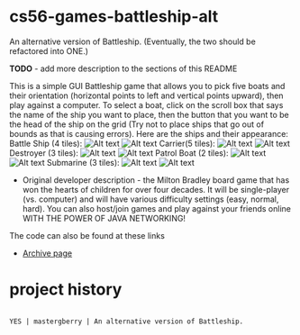 cs56-games-battleship-alt
=========================

An alternative version of Battleship.    (Eventually, the two should be refactored into ONE.)

<b>TODO</b> - add more description to the sections of this README

This is a simple GUI Battleship game that allows you to pick five boats and their orientation (horizontal points to left and vertical points upward), then play against a computer. To select a boat, click on the scroll box that says the name of the ship you want to place, then the button that you want to be the head of the ship on the grid (Try not to place ships that go out of bounds as that is causing errors).
Here are the ships and their appearance:
Battle Ship (4 tiles):
![Alt text](https://github.com/mohithingorani/cs56-games-battleship-alt/blob/master/graphics/battleship.gif "Battleship")
![Alt text](https://github.com/mohithingorani/cs56-games-battleship-alt/blob/master/graphics/battleshipv.gif "Battleship Vertical")
Carrier(5 tiles):
![Alt text](https://github.com/mohithingorani/cs56-games-battleship-alt/blob/master/graphics/carrier.gif "Carrier")
![Alt text](https://github.com/mohithingorani/cs56-games-battleship-alt/blob/master/graphics/carrierv.gif "Carrier Vertical")
Destroyer (3 tiles):
![Alt text](https://github.com/mohithingorani/cs56-games-battleship-alt/blob/master/graphics/seawolf.gif "Destroyer")
![Alt text](https://github.com/mohithingorani/cs56-games-battleship-alt/blob/master/graphics/seawolfv.gif "Destroyer Vertical")
Patrol Boat (2 tiles):
![Alt text](https://github.com/mohithingorani/cs56-games-battleship-alt/blob/master/graphics/patrol.gif "Patrol Boat")
![Alt text](https://github.com/mohithingorani/cs56-games-battleship-alt/blob/master/graphics/patrolv.gif "Patrol Boat Vertical")
Submarine (3 tiles):
![Alt text](https://github.com/mohithingorani/cs56-games-battleship-alt/blob/master/graphics/submarine.gif "Submarine")
![Alt text](https://github.com/mohithingorani/cs56-games-battleship-alt/blob/master/graphics/submarinev.gif "Submarine Vertical")

* Original developer description - the Milton Bradley board game that has won the hearts of children for over four decades. It will be single-player (vs. computer) and will have various difficulty settings (easy, normal, hard).  You can also host/join games and play against your friends online WITH THE POWER OF JAVA NETWORKING!

The code can also be found at these links

* [Archive page](https://foo.cs.ucsb.edu/cs56/issues/0000501/)

project history
===============
```

YES | mastergberry | An alternative version of Battleship.

```
